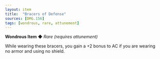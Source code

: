 ```yaml
---
layout: item
title:  "Bracers of Defense"
sources: [DMG.156]
tags: [wondrous, rare, attunement]
---
```


**Wondrous Item** ◆ *Rare (requires attunement)*

While wearing these bracers, you gain a +2 bonus to AC if you are wearing no armor and using no shield.